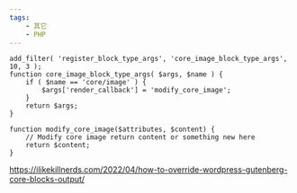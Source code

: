 ```yaml
---
tags:
    - 其它
    - PHP
---
```


```
add_filter( 'register_block_type_args', 'core_image_block_type_args', 10, 3 );
function core_image_block_type_args( $args, $name ) {
    if ( $name == 'core/image' ) {
        $args['render_callback'] = 'modify_core_image';
    }
    return $args;
}

function modify_core_image($attributes, $content) {
  	// Modify core image return content or something new here
	return $content;
}
```



https://ilikekillnerds.com/2022/04/how-to-override-wordpress-gutenberg-core-blocks-output/